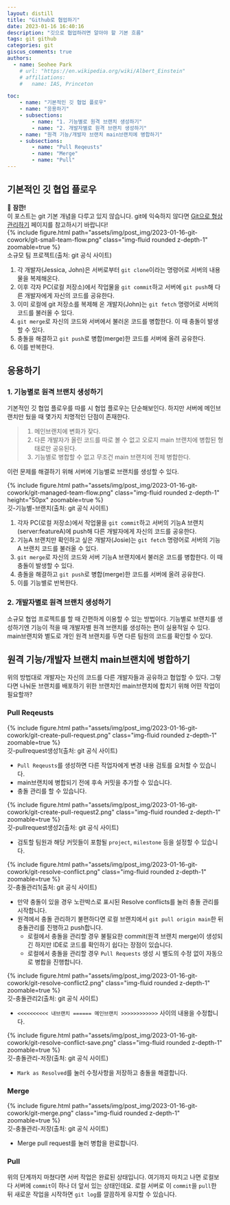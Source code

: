 ```yaml
---
layout: distill
title: "Github로 협업하기"
date: 2023-01-16 16:40:16
description: "깃으로 협업하려면 알아야 할 기본 흐름"
tags: git github
categories: git
giscus_comments: true
authors:
  - name: Seohee Park
    # url: "https://en.wikipedia.org/wiki/Albert_Einstein"
    # affiliations:
    #   name: IAS, Princeton

toc:
    - name: "기본적인 깃 협업 플로우"
    - name: "응용하기"
    - subsections:
        - name: "1. 기능별로 원격 브랜치 생성하기"
        - name: "2. 개발자별로 원격 브랜치 생성하기"
    - name: "원격 기능/개발자 브랜치 main브랜치에 병합하기"
    - subsections:
        - name: "Pull Reqeusts"
        - name: "Merge"
        - name: "Pull"
---
```


## 기본적인 깃 협업 플로우

<aside>
🚧 <b>잠깐!</b><br/>
이 포스트는 git 기본 개념을 다루고 있지 않습니다. git에 익숙하지 않다면 <a href="https://joyseohee.github.io/git-basic">Git으로 형상 관리하기</a> 페이지를 참고하시기 바랍니다!
</aside>

<div class="row mt-3">
    <div class="col-sm mt-3 mt-md-0">
        {% include figure.html path="assets/img/post_img/2023-01-16-git-cowork/git-small-team-flow.png" class="img-fluid rounded z-depth-1" zoomable=true %}
    </div>
</div>
<div class="caption">
        소규모 팀 프로젝트(출처: git 공식 사이트)
</div>

1. 각 개발자(Jessica, John)은 서버로부터 `git clone`이라는 명령어로 서버의 내용물을 복제해온다.
2. 이후 각자 PC(로컬 저장소)에서 작업물을 `git commit`하고 서버에 `git push`해 다른 개발자에게 자신의 코드를 공유한다.
3. 이미 로컬에 git 저장소를 복제해 온 개발자(John)는 `git fetch` 명령어로 서버의 코드를 불러올 수 있다.
4. `git merge`로 자신의 코드와 서버에서 불러온 코드를 병합한다. 이 때 충돌이 발생할 수 있다.
5. 충돌을 해결하고 `git push`로 병합(merge)한 코드를 서버에 올려 공유한다.
6. 이를 반복한다.

## 응용하기

### 1. 기능별로 원격 브랜치 생성하기

기본적인 깃 협업 플로우를 따를 시 협업 플로우는 단순해보인다. 하지만 서버에 메인브랜치만 뒀을 때 몇가지 치명적인 단점이 존재한다.

> 1. 메인브랜치에 변화가 잦다.
> 2. 다른 개발자가 올린 코드를 따로 볼 수 없고 오로지 main 브랜치에 병합된 형태로만 공유된다.
> 3. 기능별로 병합할 수 없고 무조건 main 브랜치에 전체 병합한다.

이런 문제를 해결하기 위해 서버에 기능별로 브랜치를 생성할 수 있다.

<div class="row mt-3">
    <div class="col-sm mt-3 mt-md-3">
        {% include figure.html path="assets/img/post_img/2023-01-16-git-cowork/git-managed-team-flow.png" class="img-fluid rounded z-depth-1" height="50px" zoomable=true %}
    </div>
</div>
<div class="caption">
        깃-기능별-브랜치(출처: git 공식 사이트)
</div>

1. 각자 PC(로컬 저장소)에서 작업물을 `git commit`하고 서버의 기능A 브랜치(server:featureA)에 push해 다른 개발자에게 자신의 코드를 공유한다.
2. 기능A 브랜치만 확인하고 싶은 개발자(Josie)는 `git fetch` 명령어로 서버의 기능A 브랜치 코드를 불러올 수 있다.
3. `git merge`로 자신의 코드와 서버 기능A 브랜치에서 불러온 코드를 병합한다. 이 때 충돌이 발생할 수 있다.
4. 충돌을 해결하고 `git push`로 병합(merge)한 코드를 서버에 올려 공유한다.
5. 이를 기능별로 반복한다.

### 2. 개발자별로 원격 브랜치 생성하기

소규모 협업 프로젝트를 할 때 간편하게 이용할 수 있는 방법이다. 기능별로 브랜치를 생성하기엔 기능이 적을 때 개발자별 원격 브랜치를 생성하는 편이 실용적일 수 있다. main브랜치와 별도로 개인 원격 브랜치를 두면 다른 팀원의 코드를 확인할 수 있다.

## 원격 기능/개발자 브랜치 main브랜치에 병합하기

위의 방법대로 개발자는 자신의 코드를 다른 개발자들과 공유하고 협업할 수 있다. 그렇다면 나눠둔 브랜치를 배포하기 위한 브랜치인 main브랜치에 합치기 위해 어떤 작업이 필요할까?

### Pull Reqeusts

<div class="row mt-3">
    <div class="col-sm mt-3 mt-md-0">
        {% include figure.html path="assets/img/post_img/2023-01-16-git-cowork/git-create-pull-request.png" class="img-fluid rounded z-depth-1" zoomable=true %}
    </div>
</div>
<div class="caption">
        깃-pullrequest생성1(출처: git 공식 사이트)
</div>

- `Pull Reqeusts`를 생성하면 다른 작업자에게 변경 내용 검토를 요처할 수 있습니다.
- main브랜치에 병합되기 전에 후속 커밋을 추가할 수 있습니다.
- 충돌 관리를 할 수 있습니다.

<div class="row mt-3">
    <div class="col-sm mt-3 mt-md-0">
        {% include figure.html path="assets/img/post_img/2023-01-16-git-cowork/git-create-pull-request2.png" class="img-fluid rounded z-depth-1" zoomable=true %}
    </div>
</div>
<div class="caption">
        깃-pullrequest생성2(출처: git 공식 사이트)
</div>

- 검토할 팀원과 해당 커밋들이 포함될 `project`, `milestone` 등을 설정할 수 있습니다.

<div class="row mt-3">
    <div class="col-sm mt-3 mt-md-0">
        {% include figure.html path="assets/img/post_img/2023-01-16-git-cowork/git-resolve-conflict.png" class="img-fluid rounded z-depth-1" zoomable=true %}
    </div>
</div>
<div class="caption">
        깃-충돌관리1(출처: git 공식 사이트)
</div>

- 만약 충돌이 있을 경우 노란박스로 표시된 Resolve conflicts를 눌러 충돌 관리를 시작합니다.
- 원격에서 충돌 관리하기 불편하다면 로컬 브랜치에서 `git pull origin main`한 뒤 충돌관리를 진행하고 push합니다.
  - 로컬에서 충돌을 관리할 경우 불필요한 commit(원격 브랜치 merge)이 생성되긴 하지만 IDE로 코드를 확인하기 쉽다는 장점이 있습니다.
  - 로컬에서 충돌을 관리할 경우 `Pull Requests` 생성 시 별도의 수정 없이 자동으로 병합을 진행합니다.

<div class="row mt-3">
    <div class="col-sm mt-3 mt-md-0">
        {% include figure.html path="assets/img/post_img/2023-01-16-git-cowork/git-resolve-conflict2.png" class="img-fluid rounded z-depth-1" zoomable=true %}
    </div>
</div>
<div class="caption">
        깃-충돌관리2(출처: git 공식 사이트)
</div>

- `<<<<<<<<<< 내브랜치 ====== 메인브랜치 >>>>>>>>>>>>` 사이의 내용을 수정합니다.

<div class="row mt-3">
    <div class="col-sm mt-3 mt-md-0">
        {% include figure.html path="assets/img/post_img/2023-01-16-git-cowork/git-resolve-conflict-save.png" class="img-fluid rounded z-depth-1" zoomable=true %}
    </div>
</div>
<div class="caption">
      깃-충돌관리-저장(출처: git 공식 사이트)
</div>

- `Mark as Resolved`를 눌러 수정사항을 저장하고 충돌을 해결합니다.

### Merge

<div class="row mt-3">
    <div class="col-sm mt-3 mt-md-0">
        {% include figure.html path="assets/img/post_img/2023-01-16-git-cowork/git-merge.png" class="img-fluid rounded z-depth-1" zoomable=true %}
    </div>
</div>
<div class="caption">
        깃-충돌관리-저장(출처: git 공식 사이트)
</div>

- Merge pull request를 눌러 병합을 완료합니다.

### Pull

위의 단계까지 마쳤다면 서버 작업은 완료된 상태입니다. 여기까지 마치고 나면 로컬보다 서버에 `commit`이 하나 더 앞서 있는 상태인데요. 로컬 서버로 이 `commit`을 `pull`한 뒤 새로운 작업을 시작하면 `git log`를 깔끔하게 유지할 수 있습니다.
